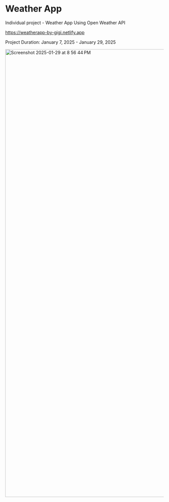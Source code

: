 # Weather App

Individual project - Weather App Using Open Weather API

https://weatherapp-by-gigi.netlify.app

Project Duration: January 7, 2025 - January 29, 2025

<img width="1426" alt="Screenshot 2025-01-29 at 8 56 44 PM" src="https://github.com/user-attachments/assets/5ecfbf8f-75c2-4036-ac3f-13af92e8a147" />



